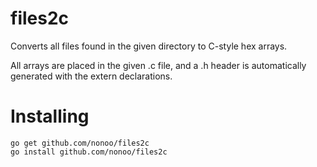 # files2c

Converts all files found in the given directory to C-style hex arrays.

All arrays are placed in the given .c file, and a .h header is automatically
generated with the extern declarations.

# Installing

```
go get github.com/nonoo/files2c
go install github.com/nonoo/files2c
```
